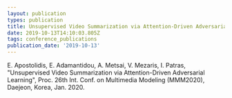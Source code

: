 ```yaml
---
layout: publication
types: publication
title: Unsupervised Video Summarization via Attention-Driven Adversarial Learning
date: 2019-10-13T14:10:03.805Z
tags: conference_publications
publication_date: '2019-10-13'
---
```

E. Apostolidis, E. Adamantidou, A. Metsai, V. Mezaris, I. Patras, "Unsupervised Video Summarization via Attention-Driven Adversarial Learning", Proc. 26th Int. Conf. on Multimedia Modeling (MMM2020), Daejeon, Korea, Jan. 2020.
